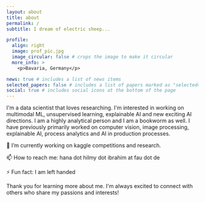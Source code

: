 ```yaml
---
layout: about
title: about
permalink: /
subtitle: I dream of electric sheep...

profile:
  align: right
  image: prof_pic.jpg
  image_circular: false # crops the image to make it circular
  more_info: >
    <p>Bavaria, Germany</p>

news: true # includes a list of news items
selected_papers: false # includes a list of papers marked as "selected={true}"
social: true # includes social icons at the bottom of the page
---
```


I'm a data scientist that loves researching. I'm interested in working on multimodal ML, unsupervised learning, explainable AI and new exciting AI directions. I am a highly analytical person and I am a bookworm as well. I have previously primarily worked on computer vision, image processing, explainable AI, process analytics and AI in production processes.

<p>🔭 I’m currently working on kaggle competitions and research.</p>
<p>📫 How to reach me: hana dot hilmy dot ibrahim at fau dot de</p>
<p>⚡ Fun fact: I am left handed</p>

Thank you for learning more about me. I'm always excited to connect with others who share my passions and interests!

